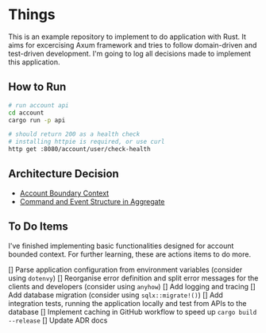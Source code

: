 # Things

This is an example repository to implement to do application with Rust. It aims for excercising Axum framework and tries to follow domain-driven and test-driven development. I'm going to log all decisions made to implement this application.

## How to Run

```bash
# run account api
cd account
cargo run -p api

# should return 200 as a health check
# installing httpie is required, or use curl
http get :8080/account/user/check-health
```

## Architecture Decision

- [Account Boundary Context](https://github.com/PeppyDays/things/wiki/Account-Boundary-Context)
- [Command and Event Structure in Aggregate](https://github.com/PeppyDays/things/wiki/Command-and-Event-Structure-in-Aggregate)

## To Do Items

I've finished implementing basic functionalities designed for account bounded context. For further learning, these are actions items to do more.

[] Parse application configuration from environment variables (consider using `dotenvy`)
[] Reorganise error definition and split error messages for the clients and developers (consider using `anyhow`)
[] Add logging and tracing
[] Add database migration (consider using `sqlx::migrate!()`)
[] Add integration tests, running the application locally and test from APIs to the database
[] Implement caching in GitHub workflow to speed up `cargo build --release`
[] Update ADR docs

